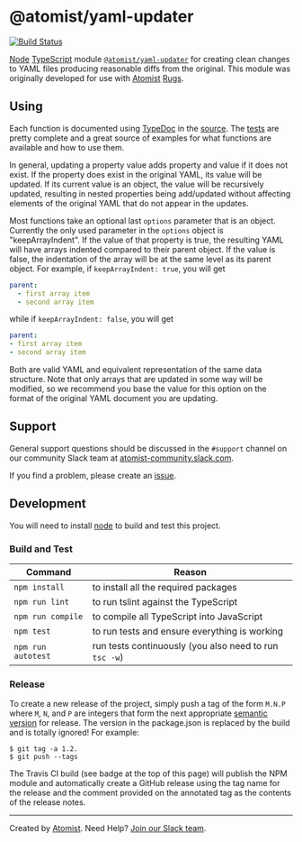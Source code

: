 # @atomist/yaml-updater

[![Build Status](https://travis-ci.org/atomist/yaml-updater.svg?branch=master)](https://travis-ci.org/atomist/yaml-updater)

[Node][node] [TypeScript][ts]
module [`@atomist/yaml-updater`][yaml-updater] for creating clean
changes to YAML files producing reasonable diffs from the original.
This module was originally developed for use
with [Atomist][www] [Rugs][docs].

[node]: https://nodejs.org/
[ts]: https://www.typescriptlang.org/
[yaml-updater]: https://www.npmjs.com/package/@atomist/yaml-updater
[www]: https://www.atomist.com/
[docs]: http://docs.atomist.com/

## Using

Each function is documented using [TypeDoc][typedoc] in
the [source][].  The [tests][] are pretty complete and a great source
of examples for what functions are available and how to use them.

In general, updating a property value adds property and value if it
does not exist.  If the property does exist in the original YAML, its
value will be updated.  If its current value is an object, the value
will be recursively updated, resulting in nested properties being
add/updated without affecting elements of the original YAML that do
not appear in the updates.

Most functions take an optional last `options` parameter that is an
object.  Currently the only used parameter in the `options` object is
"keepArrayIndent".  If the value of that property is true, the
resulting YAML will have arrays indented compared to their parent
object.  If the value is false, the indentation of the array will be
at the same level as its parent object.  For example, if
`keepArrayIndent: true`, you will get

```yaml
parent:
  - first array item
  - second array item
```

while if `keepArrayIndent: false`, you will get

```yaml
parent:
- first array item
- second array item
```

Both are valid YAML and equivalent representation of the same data
structure.  Note that only arrays that are updated in some way will be
modified, so we recommend you base the value for this option on the
format of the original YAML document you are updating.

[typedoc]: http://typedoc.org/ (TypeDoc)
[source]: src/Yaml.ts (yaml-updater Source Code)
[tests]: src/YamlTest.ts (yaml-updater Tests)

## Support

General support questions should be discussed in the `#support`
channel on our community Slack team
at [atomist-community.slack.com][slack].

If you find a problem, please create an [issue][].

[issue]: https://github.com/atomist/yaml-updater/issues

## Development

You will need to install [node][] to build and test this project.

### Build and Test

Command | Reason
------- | ------
`npm install` | to install all the required packages
`npm run lint` | to run tslint against the TypeScript
`npm run compile` | to compile all TypeScript into JavaScript
`npm test` | to run tests and ensure everything is working
`npm run autotest` | run tests continuously (you also need to run `tsc -w`)

### Release

To create a new release of the project, simply push a tag of the form
`M.N.P` where `M`, `N`, and `P` are integers that form the next
appropriate [semantic version][semver] for release.  The version in
the package.json is replaced by the build and is totally ignored!  For
example:

[semver]: http://semver.org

```
$ git tag -a 1.2.
$ git push --tags
```

The Travis CI build (see badge at the top of this page) will publish
the NPM module and automatically create a GitHub release using the tag
name for the release and the comment provided on the annotated tag as
the contents of the release notes.

---
Created by [Atomist][atomist].
Need Help?  [Join our Slack team][slack].

[atomist]: https://www.atomist.com/
[slack]: https://join.atomist.com
